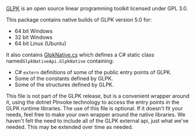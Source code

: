 [GLPK](https://www.gnu.org/software/glpk/) is an open source linear programming toolkit licensed under GPL 3.0.

This package contains native builds of GLPK version 5.0 for:
* 64 bit Windows
* 32 bit Windows
* 64 bit Linux (Ubuntu)

It also contains [GlpkNative.cs](https://github.com/microsoft/glpk-nuget/blob/main/content/GlpkNative.cs) which defines a C#
  static class named`GlpkNativeApi.GlpkNative` containing:
* C# `extern` definitions of some of the public entry points of GLPK.
* Some of the constants defined by GLPK.
* Some of the structures defined by GLPK.

This file is not part of the GLPK release, but is a convenient wrapper around it, using the dotnet PInvoke
technology to access the entry points in the GLPK runtime libraries. The use of this file is optional. If it
doesn't fit your needs, feel free to make your own wrapper around the native libraries. We haven't felt the
need to include all of the GLPK external api, just what we've needed. This may be extended over time as needed.
